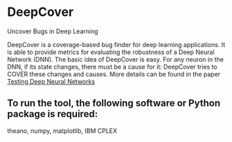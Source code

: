 # DeepCover
Uncover Bugs in Deep Learning

DeepCover is a coverage-based bug finder for deep learning applications.
It is able to provide metrics for evaluating the robustness of a Deep Neural Network (DNN).
The basic idea of DeepCover is easy. For any neuron in the DNN, if its state changes,
there must be a cause for it: DeepCover tries to COVER these changes and causes.
More details can be found in the paper [Testing Deep Neural Networks](...)

## To run the tool, the following software or Python package is required:
  theano, numpy, matplotlib, IBM CPLEX

